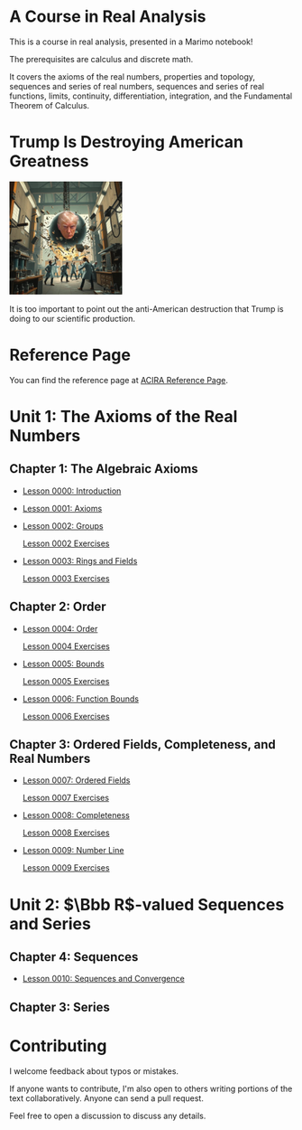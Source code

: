 # A Course in Real Analysis

This is a course in real analysis, presented in a Marimo notebook!

The prerequisites are calculus and discrete math.

It covers the axioms of the real numbers, properties and topology, sequences and series of real numbers, sequences and series of real functions, limits, continuity, differentiation, integration, and the Fundamental Theorem of Calculus.

# Trump Is Destroying American Greatness

<img src="./images/trumpwreck.png" style="width:200px"></img>

It is too important to point out the anti-American destruction that Trump is doing to our scientific production.  

# Reference Page

You can find the reference page at [ACIRA Reference Page](https://axiomtutor.github.io/acira/).

# Unit 1: The Axioms of the Real Numbers
## Chapter 1: The Algebraic Axioms

* [Lesson 0000: Introduction](https://marimo.app/gh/axiomtutor/acira/master?entrypoint=ACIRA_0000_intro.py)

* [Lesson 0001: Axioms](https://marimo.app/gh/axiomtutor/acira/master?entrypoint=ACIRA_0001_axioms.py)

* [Lesson 0002: Groups](https://marimo.app/gh/axiomtutor/acira/master?entrypoint=ACIRA_0002_groups.py)

  [Lesson 0002 Exercises](https://marimo.app/gh/axiomtutor/acira/master?entrypoint=exercise_0002.py)

* [Lesson 0003: Rings and Fields](https://marimo.app/gh/axiomtutor/acira/master?entrypoint=ACIRA_0003_ringfield.py)

  [Lesson 0003 Exercises](https://marimo.app/gh/axiomtutor/acira/master?entrypoint=exercise_0003.py)

## Chapter 2: Order 

* [Lesson 0004: Order](https://marimo.app/gh/axiomtutor/acira/master?entrypoint=ACIRA_0004_order.py) 

  [Lesson 0004 Exercises](https://marimo.app/gh/axiomtutor/acira/master?entrypoint=exercise_0004.py)

* [Lesson 0005: Bounds](https://marimo.app/gh/axiomtutor/acira/master?entrypoint=ACIRA_0005_bounds.py)

  [Lesson 0005 Exercises](https://marimo.app/gh/axiomtutor/acira/master?entrypoint=exercise_0005.py)

* [Lesson 0006: Function Bounds](https://marimo.app/gh/axiomtutor/acira/master?entrypoint=ACIRA_0006_boundfunc.py)

  [Lesson 0006 Exercises](https://marimo.app/gh/axiomtutor/acira/master?entrypoint=exercise_0006.py)

## Chapter 3: Ordered Fields, Completeness, and Real Numbers

* [Lesson 0007: Ordered Fields](https://marimo.app/gh/axiomtutor/acira/master?entrypoint=ACIRA_0007_ordfield.py)

  [Lesson 0007 Exercises](https://marimo.app/gh/axiomtutor/acira/master?entrypoint=exercise_0007.py)

* [Lesson 0008: Completeness](https://marimo.app/gh/axiomtutor/acira/master?entrypoint=ACIRA_0008_completeness.py)

  [Lesson 0008 Exercises](https://marimo.app/gh/axiomtutor/acira/master?entrypoint=exercise_0008.py)

* [Lesson 0009: Number Line](https://marimo.app/gh/axiomtutor/acira/master?entrypoint=ACIRA_0009_numberline.py)

  [Lesson 0009 Exercises](https://marimo.app/gh/axiomtutor/acira/master?entrypoint=exercise_0009.py)

# Unit 2: $\Bbb R$-valued Sequences and Series
## Chapter 4: Sequences

* [Lesson 0010: Sequences and Convergence](https://marimo.app/gh/axiomtutor/acira/master?entrypoint=ACIRA_0010_seqs.py)

## Chapter 3: Series

<!---

# Unit 3: $\Bbb R$-valued Functions
## Chapter 5: Limits

## Chapter 6: Continuity

# Unit 4: Differentiation
## Chapter 7: Algebraic Laws

## Chapter 8: EVT and MVT

# Unit 5: Integration 
## Chapter 9: The Riemann Integral

## Chapter 10: The Fundamental Theorem of Calculus
-->
# Contributing

I welcome feedback about typos or mistakes.  

If anyone wants to contribute, I'm also open to others writing portions of the text collaboratively.  Anyone can send a pull request.

Feel free to open a discussion to discuss any details.
